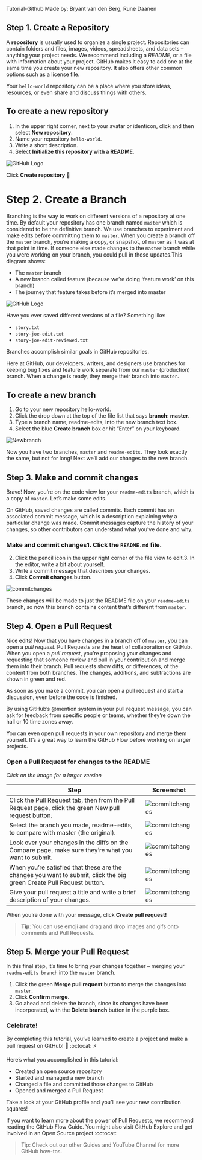 Tutorial-Github
Made by: Bryant van den Berg, Rune Daanen

## Step 1. Create a Repository
A **repository** is usually used to organize a single project. Repositories can contain folders and files, images, videos, spreadsheets, and data sets – anything your project needs. We recommend including a *README*, or a file with information about your project. GitHub makes it easy to add one at the same time you create your new repository. It also offers other common options such as a license file.

Your `hello-world` repository can be a place where you store ideas, resources, or even share and discuss things with others.
## To create a new repository

1. In the upper right corner, next to your avatar or identicon, click  and then select **New repository**.
2. Name your repository `hello-world`.
3. Write a short description.
4. Select **Initialize this repository with a README**.

![GitHub Logo](image/fcdcb6ad8453ab6e6817eacd8faa4336.png)

Click **Create repository** :tada:

# Step 2. Create a Branch
Branching is the way to work on different versions of a repository at one time.
By default your repository has one branch named `master` which is considered to be the definitive branch. We use branches to experiment and make edits before committing them to `master`.
When you create a branch off the `master` branch, you’re making a copy, or snapshot, of `master` as it was at that point in time. If someone else made changes to the `master` branch while you were working on your branch, you could pull in those updates.This diagram shows:
* The `master` branch
* A new branch called feature (because we’re doing ‘feature work’ on this branch)
* The journey that feature takes before it’s merged into master 

![GitHub Logo](image/branching.png)

Have you ever saved different versions of a file? Something like:
* `story.txt`
* `story-joe-edit.txt`
* `story-joe-edit-reviewed.txt`

Branches accomplish similar goals in GitHub repositories.

Here at GitHub, our developers, writers, and designers use branches for keeping bug fixes and feature work separate from our `master` (production) branch. When a change is ready, they merge their branch into `master`.

## To create a new branch
1. Go to your new repository hello-world.
2. Click the drop down at the top of the file list that says **branch: master**.
3. Type a branch name, readme-edits, into the new branch text box.
4. Select the blue **Create branch** box or hit “Enter” on your keyboard.

![Newbranch](image/t2.png)

Now you have two branches, `master` and `readme-edits`. They look exactly the same, but not for long! Next we’ll add our changes to the new branch.

## Step 3. Make and commit changes
Bravo! Now, you’re on the code view for your `readme-edits` branch, which is a copy of `master`. Let’s make some edits.

On GitHub, saved changes are called commits. Each commit has an associated commit message, which is a description explaining why a particular change was made. Commit messages capture the history of your changes, so other contributors can understand what you’ve done and why.
### Make and commit changes1. Click the `README.md` file.
2. Click the  pencil icon in the upper right corner of the file view to edit.3. In the editor, write a bit about yourself.
4. Write a commit message that describes your changes.
5. Click **Commit changes** button.

![commitchanges](image/t3.png)

These changes will be made to just the README file on your `readme-edits` branch, so now this branch contains content that’s different from `master`.

## Step 4. Open a Pull Request
Nice edits! Now that you have changes in a branch off of `master`, you can open a *pull request*.
Pull Requests are the heart of collaboration on GitHub. When you open a *pull request*, you’re proposing your changes and requesting that someone review and pull in your contribution and merge them into their branch. Pull requests show diffs, or differences, of the content from both branches. The changes, additions, and subtractions are shown in green and red.

As soon as you make a commit, you can open a pull request and start a discussion, even before the code is finished.

By using GitHub’s @mention system in your pull request message, you can ask for feedback from specific people or teams, whether they’re down the hall or 10 time zones away.

You can even open pull requests in your own repository and merge them yourself. It’s a great way to learn the GitHub Flow before working on larger projects.
### **Open a Pull Request for changes to the README**
*Click on the image for a larger version*

Step | Screenshot
---- | ----------
Click the  Pull Request tab, then from the Pull Request page, click the green New pull request button. | ![commitchanges](image/pr-tab.gif)
Select the branch you made, readme-edits, to compare with master (the original). |  ![commitchanges](image/pick-branch.png)
Look over your changes in the diffs on the Compare page, make sure they’re what you want to submit. | ![commitchanges](image/diff.png)
When you’re satisfied that these are the changes you want to submit, click the big green Create Pull Request button. | ![commitchanges](image/t2.png)
Give your pull request a title and write a brief description of your changes. | ![commitchanges](image/t2.png)
When you’re done with your message, click **Create pull request!**
> **Tip**: You can use emoji and drag and drop images and gifs onto comments and Pull Requests.

## Step 5. Merge your Pull Request
In this final step, it’s time to bring your changes together – merging your `readme-edits branch` into the `master` branch.

1. Click the green **Merge pull request** button to merge the changes into `master`.
2. Click **Confirm merge**.
3. Go ahead and delete the branch, since its changes have been incorporated, with the **Delete branch** button in the purple box.
 
 
 
### Celebrate!
By completing this tutorial, you’ve learned to create a project and make a pull request on GitHub! :tada: :octocat: :zap:  

Here’s what you accomplished in this tutorial:
* Created an open source repository
* Started and managed a new branch
* Changed a file and committed those changes to GitHub
* Opened and merged a Pull Request

Take a look at your GitHub profile and you’ll see your new contribution squares!

If you want to learn more about the power of Pull Requests, we recommend reading the GitHub Flow Guide. You might also visit GitHub Explore and get involved in an Open Source project :octocat: 

> Tip: Check out our other Guides and YouTube Channel for more GitHub how-tos.
